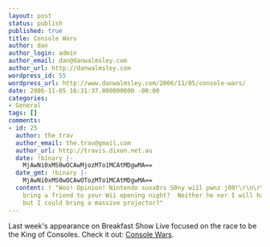 ```yaml
---
layout: post
status: publish
published: true
title: Console Wars
author: dan
author_login: admin
author_email: dan@danwalmsley.com
author_url: http://danwalmsley.com
wordpress_id: 55
wordpress_url: http://www.danwalmsley.com/2006/11/05/console-wars/
date: 2006-11-05 16:31:37.000000000 -08:00
categories:
- General
tags: []
comments:
- id: 25
  author: the trav
  author_email: the.trav@gmail.com
  author_url: http://travis.dixon.net.au
  date: !binary |-
    MjAwNi0xMS0wOCAwMjozMTo1MCAtMDgwMA==
  date_gmt: !binary |-
    MjAwNi0xMS0wOCAwOTozMTo1MCAtMDgwMA==
  content: ! "Woo! Opinion! Nintendo suxx0rs S0ny wi1l pwnz j00!\r\n\r\nP.S. Can I
    bring a friend to your Wii opening night?  Neither he nor I will have a console
    but I could bring a massive projector?"
---
```

Last week's appearance on Breakfast Show Live focused on the race to be the King of Consoles. Check it out: <a href="/breakfast-show-live/console-wars/">Console Wars</a>.
